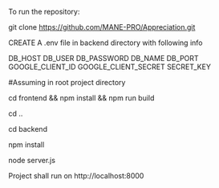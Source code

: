 To run the repository:

git clone https://github.com/MANE-PRO/Appreciation.git

CREATE A .env file in backend directory with following info

DB_HOST
DB_USER
DB_PASSWORD
DB_NAME
DB_PORT
GOOGLE_CLIENT_ID
GOOGLE_CLIENT_SECRET
SECRET_KEY

#Assuming in root project directory

cd frontend && npm install && npm run build

cd ..

cd backend

npm install

node server.js

Project shall run on http://localhost:8000

